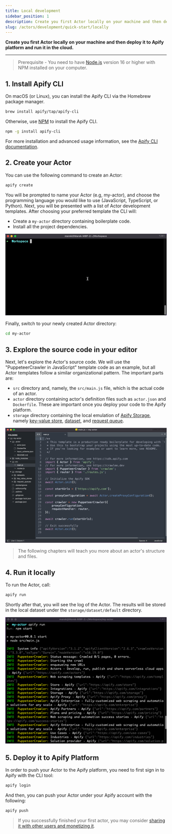 ```yaml
---
title: Local development
sidebar_position: 1
description: Create you first Actor locally on your machine and then deploy it to Apify platform and run it in the cloud.
slug: /actors/development/quick-start/locally
---
```


**Create you first Actor locally on your machine and then deploy it to Apify platform and run it in the cloud.**

---

> Prerequisite - You need to have [Node.js](https://nodejs.org/en/) version 16 or higher with NPM installed on your computer.

## 1. Install Apify CLI

On macOS (or Linux), you can install the Apify CLI via the Homebrew package manager.

```bash
brew install apify/tap/apify-cli
```

Otherwise, use [NPM](https://www.npmjs.com/) to install the Apify CLI.

```bash
npm -g install apify-cli
```

For more installation and advanced usage information, see the [Apify CLI documentation](https://docs.apify.com/cli/).

## 2. Create your Actor

You can use the following command to create an Actor:

```bash
apify create
```

You will be prompted to name your Actor (e.g, my-actor), and choose the programming language you would like to use (JavaScript, TypeScript, or Python). Next, you will be presented with a list of Actor development templates. After choosing your preferred template the CLI will:

- Create a `my-actor` directory containing boilerplate code.
- Install all the project dependencies.

![Creation](./images/actor-create.gif)

Finally, switch to your newly created Actor directory:

```bash
cd my-actor
```

## 3. Explore the source code in your editor

Next, let's explore the Actor's source code. We will use the "PuppeteerCrawler in JavaScript" template code as an example, but all Actor templates follow a similar organizational pattern. The important parts are:

- `src` directory and, namely, the `src/main.js` file, which is the actual code of an actor.
- `actor` directory containing actor's definition files such as `actor.json` and `Dockerfile`. These are important once you deploy your code to the Apify platform.
- `storage` directory containing the local emulation of [Apify Storage](../storage), namely [key-value store](../storage/key-value-store), [dataset](../storage/dataset), and [request queue](../storage/request-queue).

![Actor source code](./images/actor-local-code.png)

> The following chapters will teach you more about an actor's structure and files.

## 4. Run it locally

To run the Actor, call:

```bash
apify run
```

Shortly after that, you will see the log of the Actor. The results will be stored in the local dataset under the `storage/dataset/default` directory.

![Actor source code](./images/actor-local-run.png)


## 5. Deploy it to Apify Platform

In order to push your Actor to the Apify platform, you need to first sign in to Apify with the CLI tool:

```bash
apify login
```

And then, you can push your Actor under your Apify account with the following:

```bash
apify push
```


> If you successfully finished your first actor, you may consider [sharing it with other users and monetizing it](./publishing).

